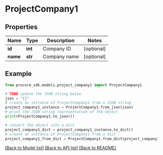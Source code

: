 # ProjectCompany1


## Properties

Name | Type | Description | Notes
------------ | ------------- | ------------- | -------------
**id** | **int** | Company ID | [optional] 
**name** | **str** | Company name | [optional] 

## Example

```python
from procore_sdk.models.project_company1 import ProjectCompany1

# TODO update the JSON string below
json = "{}"
# create an instance of ProjectCompany1 from a JSON string
project_company1_instance = ProjectCompany1.from_json(json)
# print the JSON string representation of the object
print(ProjectCompany1.to_json())

# convert the object into a dict
project_company1_dict = project_company1_instance.to_dict()
# create an instance of ProjectCompany1 from a dict
project_company1_from_dict = ProjectCompany1.from_dict(project_company1_dict)
```
[[Back to Model list]](../README.md#documentation-for-models) [[Back to API list]](../README.md#documentation-for-api-endpoints) [[Back to README]](../README.md)


